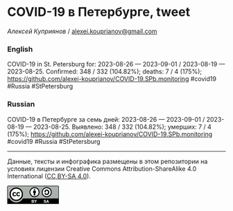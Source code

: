 # COVID-19 в Петербурге, tweet

*Алексей Куприянов* / <alexei.kouprianov@gmail.com>

### English

<!-- COVID-19 in St. Petersburg for: 2023-08-26 --- 2023-09-01 / 2023-08-19 --- 2023-08-25. Сonfirmed: 348 / 332 (104.82%); hospitalized:  /   (); deaths: 7 / 4 (175%); https://github.com/alexei-kouprianov/COVID-19.SPb.monitoring #covid19 #Russia #StPetersburg -->

COVID-19 in St. Petersburg for: 2023-08-26 — 2023-09-01 / 2023-08-19 —
2023-08-25. Сonfirmed: 348 / 332 (104.82%); deaths: 7 / 4 (175%);
<https://github.com/alexei-kouprianov/COVID-19.SPb.monitoring> \#covid19
\#Russia \#StPetersburg

### Russian

<!-- COVID-19 в Петербурге за семь дней: 2023-08-26 --- 2023-09-01 / 2023-08-19 --- 2023-08-25. Выявлено: 348 / 332 (104.82%); госпитализировано:  /   (); умерших: 7 / 4 (175%); https://github.com/alexei-kouprianov/COVID-19.SPb.monitoring #covid19 #Russia #StPetersburg -->

COVID-19 в Петербурге за семь дней: 2023-08-26 — 2023-09-01 / 2023-08-19
— 2023-08-25. Выявлено: 348 / 332 (104.82%); умерших: 7 / 4 (175%);
<https://github.com/alexei-kouprianov/COVID-19.SPb.monitoring> \#covid19
\#Russia \#StPetersburg

------------------------------------------------------------------------

Данные, тексты и инфографика размещены в этом репозитории на условиях
лицензии Creative Commons Attribution-ShareAlike 4.0 International ([CC
BY-SA 4.0](https://creativecommons.org/licenses/by-sa/4.0/)).

![](../misc/CC-BY-SA-icon.png "CC-BY-SA")
